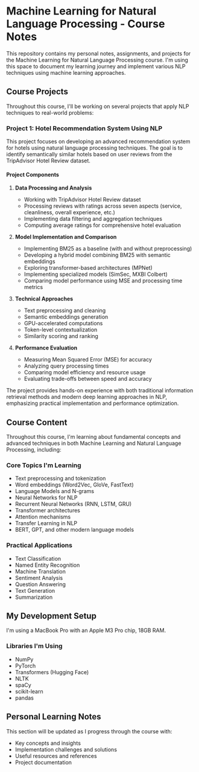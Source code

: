# Machine Learning for Natural Language Processing - Course Notes

This repository contains my personal notes, assignments, and projects for the Machine Learning for Natural Language Processing course. I'm using this space to document my learning journey and implement various NLP techniques using machine learning approaches.

## Course Projects

Throughout this course, I'll be working on several projects that apply NLP techniques to real-world problems:

### Project 1: Hotel Recommendation System Using NLP

This project focuses on developing an advanced recommendation system for hotels using natural language processing techniques. The goal is to identify semantically similar hotels based on user reviews from the TripAdvisor Hotel Review dataset.

#### Project Components

1. **Data Processing and Analysis**
   - Working with TripAdvisor Hotel Review dataset
   - Processing reviews with ratings across seven aspects (service, cleanliness, overall experience, etc.)
   - Implementing data filtering and aggregation techniques
   - Computing average ratings for comprehensive hotel evaluation

2. **Model Implementation and Comparison**
   - Implementing BM25 as a baseline (with and without preprocessing)
   - Developing a hybrid model combining BM25 with semantic embeddings
   - Exploring transformer-based architectures (MPNet)
   - Implementing specialized models (SimSec, MXBI Colbert)
   - Comparing model performance using MSE and processing time metrics

3. **Technical Approaches**
   - Text preprocessing and cleaning
   - Semantic embeddings generation
   - GPU-accelerated computations
   - Token-level contextualization
   - Similarity scoring and ranking

4. **Performance Evaluation**
   - Measuring Mean Squared Error (MSE) for accuracy
   - Analyzing query processing times
   - Comparing model efficiency and resource usage
   - Evaluating trade-offs between speed and accuracy

The project provides hands-on experience with both traditional information retrieval methods and modern deep learning approaches in NLP, emphasizing practical implementation and performance optimization.

## Course Content

Throughout this course, I'm learning about fundamental concepts and advanced techniques in both Machine Learning and Natural Language Processing, including:

### Core Topics I'm Learning

- Text preprocessing and tokenization
- Word embeddings (Word2Vec, GloVe, FastText)
- Language Models and N-grams
- Neural Networks for NLP
- Recurrent Neural Networks (RNN, LSTM, GRU)
- Transformer architectures
- Attention mechanisms
- Transfer Learning in NLP
- BERT, GPT, and other modern language models

### Practical Applications

- Text Classification
- Named Entity Recognition
- Machine Translation
- Sentiment Analysis
- Question Answering
- Text Generation
- Summarization

## My Development Setup

I'm using a MacBook Pro with an Apple M3 Pro chip, 18GB RAM.

### Libraries I'm Using

- NumPy
- PyTorch
- Transformers (Hugging Face)
- NLTK
- spaCy
- scikit-learn
- pandas

## Personal Learning Notes

This section will be updated as I progress through the course with:

- Key concepts and insights
- Implementation challenges and solutions
- Useful resources and references
- Project documentation
